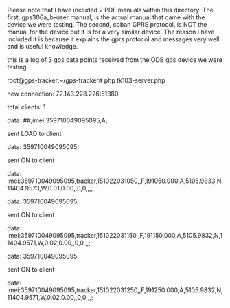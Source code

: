 Please note that I have included 2 PDF manuals within this directory. The first, gps306a_b-user manual, is the actual manual that came with the device we were testing. The second, coban GPRS protocol, is NOT the manual for the device but it is for a very similar device. The reason I have included it is because it explains the gprs protocol and messages very well and is useful knowledge.


this is a log of 3 gps data points received from the ODB gps device we were testing.

root@gps-tracker:~/gps-tracker# php tk103-server.php

new connection: 72.143.228.226:51380

total clients: 1

data: ##,imei:359710049095095,A;

sent LOAD to client

data: 359710049095095;

sent ON to client

data: imei:359710049095095,tracker,151022031050,,F,191050.000,A,5105.9833,N,11404.9573,W,0.01,0.00,,0,0,,,;

data: 359710049095095;

sent ON to client

data: imei:359710049095095,tracker,151022031150,,F,191150.000,A,5105.9832,N,11404.9571,W,0.02,0.00,,0,0,,,;

data: 359710049095095;

sent ON to client

data: imei:359710049095095,tracker,151022031250,,F,191250.000,A,5105.9832,N,11404.9571,W,0.02,0.00,,0,0,,,;

